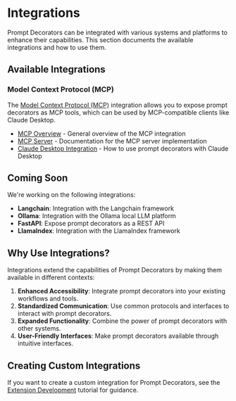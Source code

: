 # Integrations

Prompt Decorators can be integrated with various systems and platforms to enhance their capabilities. This section documents the available integrations and how to use them.

## Available Integrations

### Model Context Protocol (MCP)

The [Model Context Protocol (MCP)](./mcp.md) integration allows you to expose prompt decorators as MCP tools, which can be used by MCP-compatible clients like Claude Desktop.

- [MCP Overview](./mcp.md) - General overview of the MCP integration
- [MCP Server](./mcp/server.md) - Documentation for the MCP server implementation
- [Claude Desktop Integration](./mcp/claude_desktop.md) - How to use prompt decorators with Claude Desktop

## Coming Soon

We're working on the following integrations:

- **Langchain**: Integration with the Langchain framework
- **Ollama**: Integration with the Ollama local LLM platform
- **FastAPI**: Expose prompt decorators as a REST API
- **LlamaIndex**: Integration with the LlamaIndex framework

## Why Use Integrations?

Integrations extend the capabilities of Prompt Decorators by making them available in different contexts:

1. **Enhanced Accessibility**: Integrate prompt decorators into your existing workflows and tools.
2. **Standardized Communication**: Use common protocols and interfaces to interact with prompt decorators.
3. **Expanded Functionality**: Combine the power of prompt decorators with other systems.
4. **User-Friendly Interfaces**: Make prompt decorators available through intuitive interfaces.

## Creating Custom Integrations

If you want to create a custom integration for Prompt Decorators, see the [Extension Development](../tutorials/extension_development.md) tutorial for guidance.
